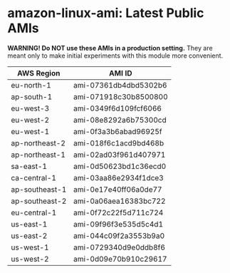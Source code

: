 # amazon-linux-ami: Latest Public AMIs

**WARNING! Do NOT use these AMIs in a production setting.** They are meant only to make
    initial experiments with this module more convenient.

| AWS Region | AMI ID |
| ---------- | ------ |
| eu-north-1 | ami-07361db4dbd5302b6 |
| ap-south-1 | ami-071918c30b8500800 |
| eu-west-3 | ami-0349f6d109fcf6066 |
| eu-west-2 | ami-08e8292a6b75300cd |
| eu-west-1 | ami-0f3a3b6abad96925f |
| ap-northeast-2 | ami-018f6c1acd9bd468b |
| ap-northeast-1 | ami-02ad03f961d407971 |
| sa-east-1 | ami-0d50623bd1c36ecd0 |
| ca-central-1 | ami-03aa86e2934f1dce3 |
| ap-southeast-1 | ami-0e17e40ff06a0de77 |
| ap-southeast-2 | ami-0a06aea16383bc722 |
| eu-central-1 | ami-0f72c22f5d711c724 |
| us-east-1 | ami-09f96f3e535d5c4d1 |
| us-east-2 | ami-044c09f2a3553b9a0 |
| us-west-1 | ami-0729340d9e0ddb8f6 |
| us-west-2 | ami-0d09e70b910c29617 |
